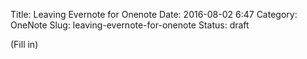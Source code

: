 Title: Leaving Evernote for Onenote
Date: 2016-08-02 6:47
Category: OneNote
Slug: leaving-evernote-for-onenote
Status: draft

(Fill in)